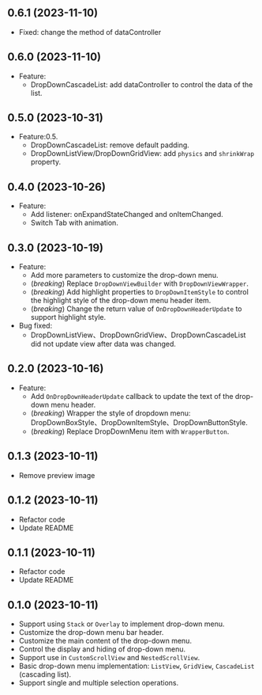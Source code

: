 ## 0.6.1 (2023-11-10)
* Fixed: change the method of dataController

## 0.6.0 (2023-11-10)
* Feature:
  + DropDownCascadeList: add dataController to control the data of the list.

## 0.5.0 (2023-10-31)
* Feature:0.5.
  + DropDownCascadeList: remove default padding.
  + DropDownListView/DropDownGridView: add `physics` and `shrinkWrap` property.

## 0.4.0 (2023-10-26)
* Feature:
  + Add listener: onExpandStateChanged and onItemChanged.
  + Switch Tab with animation.

## 0.3.0 (2023-10-19)
* Feature:
  + Add more parameters to customize the drop-down menu.
  + (*breaking*) Replace `DropDownViewBuilder` with `DropDownViewWrapper`.
  + (*breaking*) Add highlight properties to `DropDownItemStyle` to control the highlight style of the drop-down menu header item.
  + (*breaking*) Change the return value of `OnDropDownHeaderUpdate` to support highlight style.
* Bug fixed:
  + DropDownListView、DropDownGridView、DropDownCascadeList did not update view after data was changed.

## 0.2.0 (2023-10-16)
* Feature:
    + Add `OnDropDownHeaderUpdate` callback to update the text of the drop-down menu header.
    + (*breaking*) Wrapper the style of dropdown menu: DropDownBoxStyle、DropDownItemStyle、DropDownButtonStyle.
    + (*breaking*) Replace DropDownMenu item with `WrapperButton`.

## 0.1.3 (2023-10-11)
* Remove preview image

## 0.1.2 (2023-10-11)
* Refactor code
* Update README

## 0.1.1 (2023-10-11)
* Refactor code
* Update README

## 0.1.0 (2023-10-11)

* Support using `Stack` or `Overlay` to implement drop-down menu.
* Customize the drop-down menu bar header.
* Customize the main content of the drop-down menu.
* Control the display and hiding of drop-down menu.
* Support use in `CustomScrollView` and `NestedScrollView`.
* Basic drop-down menu implementation: `ListView`, `GridView`, `CascadeList` (cascading list).
* Support single and multiple selection operations.